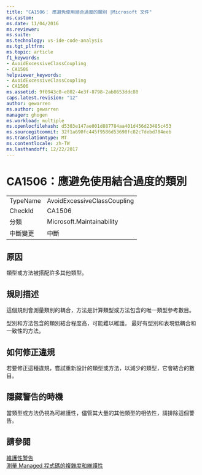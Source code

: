 ```yaml
---
title: "CA1506： 應避免使用結合過度的類別 |Microsoft 文件"
ms.custom: 
ms.date: 11/04/2016
ms.reviewer: 
ms.suite: 
ms.technology: vs-ide-code-analysis
ms.tgt_pltfrm: 
ms.topic: article
f1_keywords:
- AvoidExcessiveClassCoupling
- CA1506
helpviewer_keywords:
- AvoidExcessiveClassCoupling
- CA1506
ms.assetid: 9f0943c0-e802-4e3f-8798-2ab8653ddc80
caps.latest.revision: "12"
author: gewarren
ms.author: gewarren
manager: ghogen
ms.workload: multiple
ms.openlocfilehash: d5303e147ae001d887784aa401d456d23485c453
ms.sourcegitcommit: 32f1a690fc445f9586d53698fc82c7debd784eeb
ms.translationtype: MT
ms.contentlocale: zh-TW
ms.lasthandoff: 12/22/2017
---
```

# <a name="ca1506-avoid-excessive-class-coupling"></a>CA1506：應避免使用結合過度的類別
|||  
|-|-|  
|TypeName|AvoidExcessiveClassCoupling|  
|CheckId|CA1506|  
|分類|Microsoft.Maintainability|  
|中斷變更|中斷|  
  
## <a name="cause"></a>原因  
 類型或方法被搭配許多其他類型。  
  
## <a name="rule-description"></a>規則描述  
 這個規則會測量類別的耦合，方法是計算類型或方法包含的唯一類型參考數目。  
  
 型別和方法包含的類別結合程度高，可能難以維護。 最好有型別和表現低耦合和一致性的方法。  
  
## <a name="how-to-fix-violations"></a>如何修正違規  
 若要修正這種違規，嘗試重新設計的類型或方法，以減少的類型，它會結合的數目。  
  
## <a name="when-to-suppress-warnings"></a>隱藏警告的時機  
 當類型或方法仍視為可維護性，儘管其大量的其他類型的相依性，請排除這個警告。  
  
## <a name="see-also"></a>請參閱  
 [維護性警告](../code-quality/maintainability-warnings.md)   
 [測量 Managed 程式碼的複雜度和維護性](../code-quality/measuring-complexity-and-maintainability-of-managed-code.md)